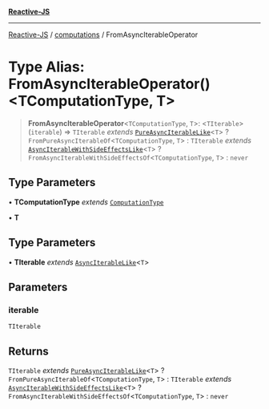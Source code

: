 [**Reactive-JS**](../../README.md)

***

[Reactive-JS](../../README.md) / [computations](../README.md) / FromAsyncIterableOperator

# Type Alias: FromAsyncIterableOperator()\<TComputationType, T\>

> **FromAsyncIterableOperator**\<`TComputationType`, `T`\>: \<`TIterable`\>(`iterable`) => `TIterable` *extends* [`PureAsyncIterableLike`](../interfaces/PureAsyncIterableLike.md)\<`T`\> ? `FromPureAsyncIterableOf`\<`TComputationType`, `T`\> : `TIterable` *extends* [`AsyncIterableWithSideEffectsLike`](../interfaces/AsyncIterableWithSideEffectsLike.md)\<`T`\> ? `FromAsyncIterableWithSideEffectsOf`\<`TComputationType`, `T`\> : `never`

## Type Parameters

• **TComputationType** *extends* [`ComputationType`](ComputationType.md)

• **T**

## Type Parameters

• **TIterable** *extends* [`AsyncIterableLike`](../interfaces/AsyncIterableLike.md)\<`T`\>

## Parameters

### iterable

`TIterable`

## Returns

`TIterable` *extends* [`PureAsyncIterableLike`](../interfaces/PureAsyncIterableLike.md)\<`T`\> ? `FromPureAsyncIterableOf`\<`TComputationType`, `T`\> : `TIterable` *extends* [`AsyncIterableWithSideEffectsLike`](../interfaces/AsyncIterableWithSideEffectsLike.md)\<`T`\> ? `FromAsyncIterableWithSideEffectsOf`\<`TComputationType`, `T`\> : `never`

